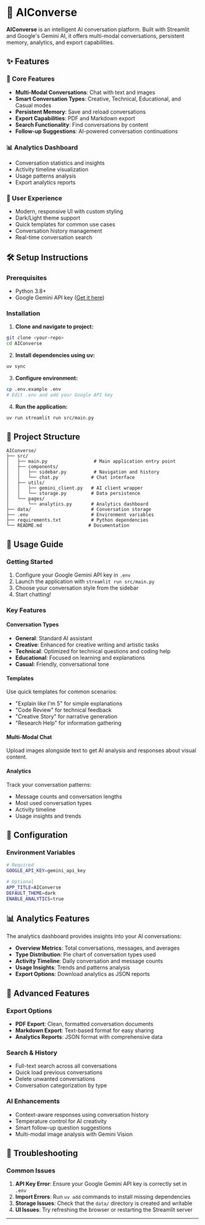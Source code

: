 # 🤖 AIConverse

**AIConverse** is an intelligent AI conversation platform. Built with Streamlit and Google's Gemini AI, it offers multi-modal conversations, persistent memory, analytics, and export capabilities.

## ✨ Features

### 🚀 Core Features
- **Multi-Modal Conversations**: Chat with text and images
- **Smart Conversation Types**: Creative, Technical, Educational, and Casual modes
- **Persistent Memory**: Save and reload conversations
- **Export Capabilities**: PDF and Markdown export
- **Search Functionality**: Find conversations by content
- **Follow-up Suggestions**: AI-powered conversation continuations

### 📊 Analytics Dashboard
- Conversation statistics and insights
- Activity timeline visualization
- Usage patterns analysis
- Export analytics reports

### 🎨 User Experience
- Modern, responsive UI with custom styling
- Dark/Light theme support
- Quick templates for common use cases
- Conversation history management
- Real-time conversation search

## 🛠️ Setup Instructions

### Prerequisites
- Python 3.8+
- Google Gemini API key ([Get it here](https://makersuite.google.com/app/apikey))

### Installation

1. **Clone and navigate to project:**
```bash
git clone <your-repo>
cd AIConverse
```

2. **Install dependencies using uv:**
```bash
uv sync
```

3. **Configure environment:**
```bash
cp .env.example .env
# Edit .env and add your Google API key
```

4. **Run the application:**
```bash
uv run streamlit run src/main.py
```

## 📁 Project Structure

```
AIConverse/
├── src/
│   ├── main.py                 # Main application entry point
│   ├── components/
│   │   ├── sidebar.py          # Navigation and history
│   │   └── chat.py            # Chat interface
│   ├── utils/
│   │   ├── gemini_client.py   # AI client wrapper
│   │   └── storage.py         # Data persistence
│   └── pages/
│       └── analytics.py       # Analytics dashboard
├── data/                      # Conversation storage
├── .env                       # Environment variables
├── requirements.txt           # Python dependencies
└── README.md                 # Documentation
```

## 🎯 Usage Guide

### Getting Started
1. Configure your Google Gemini API key in `.env`
2. Launch the application with `streamlit run src/main.py`
3. Choose your conversation style from the sidebar
4. Start chatting!

### Key Features

#### Conversation Types
- **General**: Standard AI assistant
- **Creative**: Enhanced for creative writing and artistic tasks
- **Technical**: Optimized for technical questions and coding help
- **Educational**: Focused on learning and explanations
- **Casual**: Friendly, conversational tone

#### Templates
Use quick templates for common scenarios:
- "Explain like I'm 5" for simple explanations
- "Code Review" for technical feedback
- "Creative Story" for narrative generation
- "Research Help" for information gathering

#### Multi-Modal Chat
Upload images alongside text to get AI analysis and responses about visual content.

#### Analytics
Track your conversation patterns:
- Message counts and conversation lengths
- Most used conversation types
- Activity timeline
- Usage insights and trends

## 🔧 Configuration

### Environment Variables
```bash
# Required
GOOGLE_API_KEY=gemini_api_key

# Optional
APP_TITLE=AIConverse
DEFAULT_THEME=dark
ENABLE_ANALYTICS=true
```

## 📊 Analytics Features

The analytics dashboard provides insights into your AI conversations:

- **Overview Metrics**: Total conversations, messages, and averages
- **Type Distribution**: Pie chart of conversation types used
- **Activity Timeline**: Daily conversation and message counts
- **Usage Insights**: Trends and patterns analysis
- **Export Options**: Download analytics as JSON reports

## 🚀 Advanced Features

### Export Options
- **PDF Export**: Clean, formatted conversation documents
- **Markdown Export**: Text-based format for easy sharing
- **Analytics Reports**: JSON format with comprehensive data

### Search & History
- Full-text search across all conversations
- Quick load previous conversations
- Delete unwanted conversations
- Conversation categorization by type

### AI Enhancements
- Context-aware responses using conversation history
- Temperature control for AI creativity
- Smart follow-up question suggestions
- Multi-modal image analysis with Gemini Vision

## 🐛 Troubleshooting

### Common Issues

1. **API Key Error**: Ensure your Google Gemini API key is correctly set in `.env`
2. **Import Errors**: Run `uv add` commands to install missing dependencies
3. **Storage Issues**: Check that the `data/` directory is created and writable
4. **UI Issues**: Try refreshing the browser or restarting the Streamlit server


---